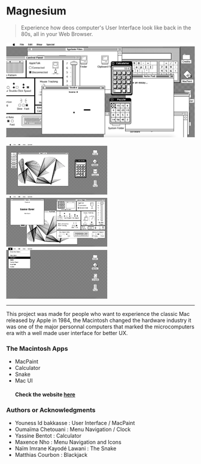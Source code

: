 # Magnesium

> Experience how deos computer's User Interface look like back in the 80s, all in your Web Browser.

<p align="center"><img src="/assets/icons/1.png" /></p>

<p float="left">
  <img src="/assets/icons/2.png" width="270" />
  <img src="/assets/icons/3.png" width="270" /> 
  <img src="/assets/icons/4.png" width="270" />
</p>

<hr/>

<p> This project was made for people who want to experience the classic Mac released by Apple in 1984, the Macintosh changed the hardware industry it was one of the major personnal computers that marked the microcomputers era with a well made user interface for better UX. </p>

<h3> The Macintosh Apps </h3>

<ul>
  <li>MacPaint</li>
  <li>Calculator</li>
  <li>Snake</li>
  <li>Mac UI</li>
  <h4> Check the website <a href="https://magnesium.idbakkasse.com/" target="_blank">here</a></h4>
</ul>

<h3>Authors or Acknowledgments</h3>
<ul>
  <li>Youness Id bakkasse : User Interface / MacPaint</li>
  <li>Oumaïma Chetouani : Menu Navigation / Clock</li>
  <li>Yassine Bentot : Calculator </li>
  <li>Maxence Nho : Menu Navigation and Icons</li>
  <li>Naïm Imrane Kayodé Lawani : The Snake</li>
  <li>Matthias Courbon : Blackjack </li>
</ul>
